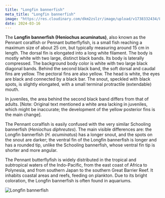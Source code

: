 ```yaml
---
title: "Longfin bannerfish"
meta_title: "Longfin bannerfish"
image: "https://res.cloudinary.com/dkm2zslzr/image/upload/v1738332434/Longfin_Bannerfish_2_jkrwcn.png"
date: 2024-03-16
---
```

The **Longfin bannerfish (Heniochus acuminatus)**, also known as the Pennant coralfish or Pennant butterflyfish, is a small fish reaching a maximum size of about 25 cm, but typically measuring around 15 cm in length. The dorsal fin is elongated into a long white filament. The body is mostly white with two large, distinct black bands. Its body is laterally compressed. The background body color is white with two large black diagonal bands. Behind the second black band, the soft dorsal and caudal fins are yellow. The pectoral fins are also yellow. The head is white, the eyes are black and connected by a black bar. The snout, speckled with black spots, is slightly elongated, with a small terminal protractile (extendable) mouth.

In juveniles, the area behind the second black band differs from that of adults. [Note: Original text mentioned a white area lacking in juveniles, which might be inaccurate; the development of the yellow posterior fins is the main change].

The Pennant coralfish is easily confused with the very similar Schooling bannerfish (*Heniochus diphreutes*). The main visible differences are: the Longfin bannerfish (*H. acuminatus*) has a longer snout, and the spots on the snout are darker; the ventral fin of the Longfin bannerfish is longer and has a rounded tip, unlike the Schooling bannerfish, whose ventral fin tip is shorter and more angular.

The Pennant butterflyfish is widely distributed in the tropical and subtropical waters of the Indo-Pacific, from the east coast of Africa to Polynesia, and from southern Japan to the southern Great Barrier Reef. It inhabits coastal areas and reefs, feeding on plankton. Due to its bright coloration, the Longfin bannerfish is often found in aquariums.

![Longfin bannerfish](https://res.cloudinary.com/dkm2zslzr/image/upload/v1738332431/Longfin_Bannerfish_1366x768_b24hwj.png "Longfin bannerfish")